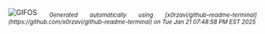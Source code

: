 <div align="justify">
<picture>
    <source media="(prefers-color-scheme: dark)" srcset="https://i.ibb.co/Gs3ZDmz/output-gif.gif">
    <source media="(prefers-color-scheme: light)" srcset="https://i.ibb.co/Gs3ZDmz/output-gif.gif">
    <img alt="GIFOS" src="https://i.ibb.co/Gs3ZDmz/output-gif.gif">
</picture>
<sub><i>Generated automatically using [x0rzavi/github-readme-terminal](https://github.com/x0rzavi/github-readme-terminal) on Tue Jan 21 07:48:58 PM EST 2025</i></sub>
</div>

<!--  -->